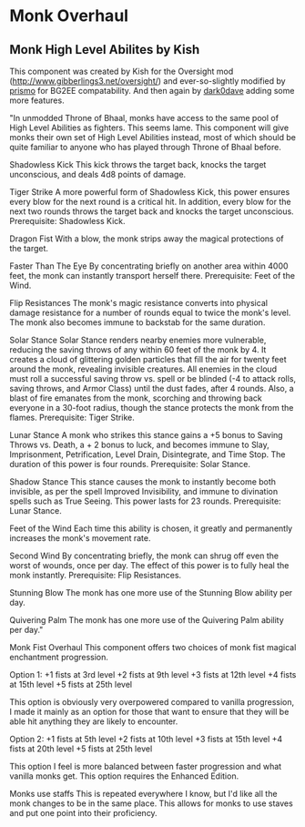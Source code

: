 # Monk Overhaul

## Monk High Level Abilites by Kish

This component was created by Kish for the Oversight mod (http://www.gibberlings3.net/oversight/) and ever-so-slightly modified by [prismo](https://forums.beamdog.com/profile/Prismo) for BG2EE compatability. And then again by [dark0dave](https:://github.com/dark0dave) adding some more features.

"In unmodded Throne of Bhaal, monks have access to the same pool of High Level Abilities as fighters. This seems lame. This component will give monks their own set of High Level Abilities instead, most of which should be quite familiar to anyone who has played through Throne of Bhaal before.

Shadowless Kick
This kick throws the target back, knocks the target unconscious, and deals 4d8 points of damage.

Tiger Strike
A more powerful form of Shadowless Kick, this power ensures every blow for the next round is a critical hit. In addition, every blow for the next two rounds throws the target back and knocks the target unconscious.
Prerequisite: Shadowless Kick.

Dragon Fist
With a blow, the monk strips away the magical protections of the target.

Faster Than The Eye
By concentrating briefly on another area within 4000 feet, the monk can instantly transport herself there.
Prerequisite: Feet of the Wind.

Flip Resistances
The monk's magic resistance converts into physical damage resistance for a number of rounds equal to twice the monk's level. The monk also becomes immune to backstab for the same duration.

Solar Stance
Solar Stance renders nearby enemies more vulnerable, reducing the saving throws of any within 60 feet of the monk by 4. It creates a cloud of glittering golden particles that fill the air for twenty feet around the monk, revealing invisible creatures. All enemies in the cloud must roll a successful saving throw vs. spell or be blinded (-4 to attack rolls, saving throws, and Armor Class) until the dust fades, after 4 rounds. Also, a blast of fire emanates from the monk, scorching and throwing back everyone in a 30-foot radius, though the stance protects the monk from the flames.
Prerequisite: Tiger Strike.

Lunar Stance
A monk who strikes this stance gains a +5 bonus to Saving Throws vs. Death, a + 2 bonus to luck, and becomes immune to Slay, Imprisonment, Petrification, Level Drain, Disintegrate, and Time Stop. The duration of this power is four rounds.
Prerequisite: Solar Stance.

Shadow Stance
This stance causes the monk to instantly become both invisible, as per the spell Improved Invisibility, and immune to divination spells such as True Seeing. This power lasts for 23 rounds.
Prerequisite: Lunar Stance.

Feet of the Wind
Each time this ability is chosen, it greatly and permanently increases the monk's movement rate.

Second Wind
By concentrating briefly, the monk can shrug off even the worst of wounds, once per day. The effect of this power is to fully heal the monk instantly.
Prerequisite: Flip Resistances.

Stunning Blow
The monk has one more use of the Stunning Blow ability per day.

Quivering Palm
The monk has one more use of the Quivering Palm ability per day."

Monk Fist Overhaul
This component offers two choices of monk fist magical enchantment progression.

Option 1: 	+1 fists at 3rd level
			+2 fists at 9th level
			+3 fists at 12th level
			+4 fists at 15th level
			+5 fists at 25th level
			
This option is obviously very overpowered compared to vanilla progression, I made it mainly as an option for those that want to ensure that they will be able hit anything they are likely to encounter.

Option 2:	+1 fists at 5th level
			+2 fists at 10th level
			+3 fists at 15th level
			+4 fists at 20th level
			+5 fists at 25th level
			
This option I feel is more balanced between faster progression and what vanilla monks get. This option requires the Enhanced Edition.

Monks use staffs
This is repeated everywhere I know, but I'd like all the monk changes to be in the same place. This allows for monks to use staves and put one point into their proficiency.

